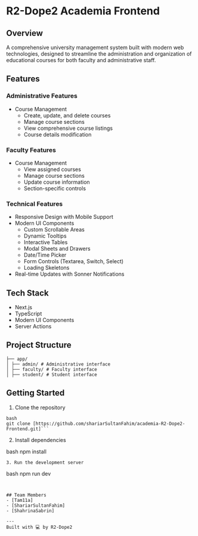 # R2-Dope2 Academia Frontend

## Overview
A comprehensive university management system built with modern web technologies, designed to streamline the administration and organization of educational courses for both faculty and administrative staff.

## Features

### Administrative Features
- Course Management
  - Create, update, and delete courses
  - Manage course sections
  - View comprehensive course listings
  - Course details modification

### Faculty Features
- Course Management
  - View assigned courses
  - Manage course sections
  - Update course information
  - Section-specific controls

### Technical Features
- Responsive Design with Mobile Support
- Modern UI Components
  - Custom Scrollable Areas
  - Dynamic Tooltips
  - Interactive Tables
  - Modal Sheets and Drawers
  - Date/Time Picker
  - Form Controls (Textarea, Switch, Select)
  - Loading Skeletons
- Real-time Updates with Sonner Notifications

## Tech Stack
- Next.js
- TypeScript
- Modern UI Components
- Server Actions

## Project Structure
```
├── app/
│ ├── admin/ # Administrative interface
│ ├── faculty/ # Faculty interface
│ ├── student/ # Student interface
```

## Getting Started

1. Clone the repository

```
bash
git clone [https://github.com/shariarSultanFahim/academia-R2-Dope2-Frontend.git]```

```
2. Install dependencies

bash
npm install
```
3. Run the development server
```
bash
npm run dev
```


## Team Members
- [Tam11a]
- [ShariarSultanFahim]
- [ShahrinaSabrin]

---
Built with 💻 by R2-Dope2
